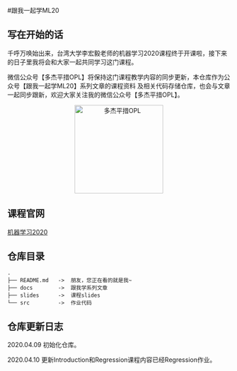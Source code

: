 #跟我一起学ML20

## 写在开始的话

千呼万唤始出来，台湾大学李宏毅老师的机器学习2020课程终于开课啦，接下来的日子里我将会和大家一起共同学习这门课程。

微信公众号【多杰平措OPL】将保持这门课程教学内容的同步更新，本仓库作为公众号【跟我一起学ML20】系列文章的课程资料
及相关代码存储仓库，也会与文章一起同步跟新，欢迎大家关注我的微信公众号【多杰平措OPL】。

<div align=center><img src="https://i.loli.net/2020/04/09/M6j7FluBwtNpxeZ.jpg" width="200" height="200" alt="多杰平措OPL"/></div>

## 课程官网

[机器学习2020](http://speech.ee.ntu.edu.tw/~tlkagk/courses_ML20.html "ML20")

## 仓库目录

```
.
├── README.md   ->  朋友，您正在看的就是我~
├── docs        ->  跟我学系列文章
├── slides      ->  课程slides
└── src         ->  作业代码
```

## 仓库更新日志

2020.04.09 初始化仓库。

2020.04.10 更新Introduction和Regression课程内容已经Regression作业。
